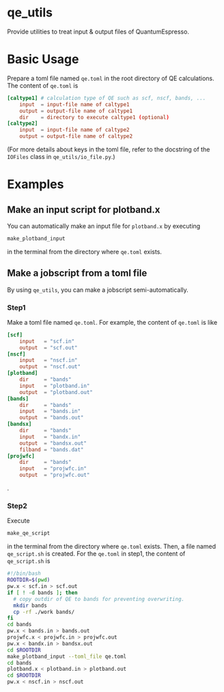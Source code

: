 # qe_utils
Provide utilities to treat input & output files of QuantumEspresso.

# Basic Usage

Prepare a toml file named `qe.toml` in the root directory of QE calculations. The content of `qe.toml` is
```toml
[caltype1] # calculation type of QE such as scf, nscf, bands, ... 
    input  = input-file name of caltype1
    output = output-file name of caltype1
    dir    = directory to execute caltype1 (optional)
[caltype2]
    input  = input-file name of caltype2
    output = output-file name of caltype2
```
(For more details about keys in the toml file, refer to the docstring of the `IOFiles` class in `qe_utils/io_file.py`.)

# Examples

## Make an input script for plotband.x
You can automatically make an input file for `plotband.x` by executing 
```bash
make_plotband_input 
```
in the terminal from the directory where `qe.toml` exists.

## Make a jobscript from a toml file
By using `qe_utils`, you can make a jobscript semi-automatically.

### Step1
Make a toml file named `qe.toml`. For example, the content of `qe.toml` is like
```toml
[scf]
    input   = "scf.in"
    output  = "scf.out"
[nscf]
    input   = "nscf.in"
    output  = "nscf.out"
[plotband]
    dir     = "bands"
    input   = "plotband.in"
    output  = "plotband.out"
[bands]
    dir     = "bands"
    input   = "bands.in"
    output  = "bands.out"
[bandsx]
    dir     = "bands"
    input   = "bandx.in"
    output  = "bandsx.out"
    filband = "bands.dat"
[projwfc]
    dir     = "bands"
    input   = "projwfc.in"
    output  = "projwfc.out"
```
.
### Step2
Execute 
```bash
make_qe_script
```
in the terminal from the directory where `qe.toml` exists.
Then, a file named `qe_script.sh` is created. For the `qe.toml` in step1, the content of 
`qe_script.sh` is
```bash
#!/bin/bash 
ROOTDIR=$(pwd)
pw.x < scf.in > scf.out
if [ ! -d bands ]; then
  # copy outdir of QE to bands for preventing overwriting.
  mkdir bands
  cp -rf ./work bands/
fi 
cd bands
pw.x < bands.in > bands.out
projwfc.x < projwfc.in > projwfc.out
pw.x < bandx.in > bandsx.out
cd $ROOTDIR
make_plotband_input --toml_file qe.toml
cd bands
plotband.x < plotband.in > plotband.out
cd $ROOTDIR
pw.x < nscf.in > nscf.out
```